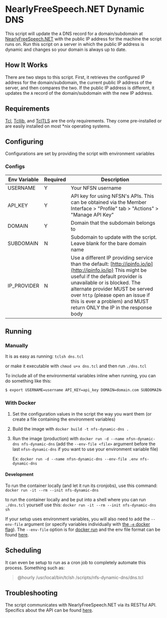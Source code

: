 # NearlyFreeSpeech.NET Dynamic DNS
This script will update the `A` DNS record for a domain/subdomain at [NearlyFreeSpeech.NET](https://www.nearlyfreespeech.net)
with the public IP address for the machine the script runs on. Run this script on a server in which the public IP
address is dynamic and changes so your domain is always up to date.

## How It Works
There are two steps to this script. First, it retrieves the configured IP address for the domain/subdomain, the current public
IP address of the server, and then compares the two. If the public IP address is different, it updates the `A` record of
the domain/subdomain with the new IP address.

## Requirements
[Tcl](http://www.tcl.tk/software/tcltk), [Tcllib](http://www.tcl.tk/software/tcllib), and [TclTLS](https://core.tcl-lang.org/tcltls/index) are the only requirements.
They come pre-installed or are easily installed on most *nix operating systems.

## Configuring
Configurations are set by providing the script with environment variables

### Configs
| Env Variable | Required | Description |
| --- | --- | --- |
| USERNAME | Y | Your NFSN username |
| API_KEY | Y | API key for using NFSN's APIs. This can be obtained via the Member Interface > "Profile" tab > "Actions" > "Manage API Key" |
| DOMAIN | Y | Domain that the subdomain belongs to |
| SUBDOMAIN | N | Subdomain to update with the script. Leave blank for the bare domain name |
| IP_PROVIDER | N | Use a different IP providing service than the default: [http://ipinfo.io/ip](http://ipinfo.io/ip) This might be useful if the default provider is unavailable or is blocked. The alternate provider MUST be served over `http` (please open an issue if this is ever a problem) and MUST return ONLY the IP in the response body |

## Running
### Manually
It is as easy as running: `tclsh dns.tcl`

or make it executable with `chmod u+x dns.tcl` and then run `./dns.tcl`

To include all of the environmental variables inline when running, you can do something like this:
```bash
$ export USERNAME=username API_KEY=api_key DOMAIN=domain.com SUBDOMAIN=subdomain && ./dns.tcl
```

### With Docker
1. Set the configuration values in the script the way you want them (or create a file containing the environment variables)
2. Build the image with `docker build -t nfs-dynamic-dns .`
3. Run the image (production) with `docker run -d --name nfsn-dynamic-dns nfs-dynamic-dns` (add the `--env-file <file>` argument before the last `nfsn-dynamic-dns` if you want to use your environment variable file)

	Ex: `docker run -d --name nfsn-dynamic-dns --env-file .env nfs-dynamic-dns`

#### Development
To run the container locally (and let it run its cronjobs), use this command:
`docker run -it --rm --init nfs-dynamic-dns`

to run the container locally and be put into a shell where you can run `./dns.tcl` yourself use this:
`docker run -it --rm --init nfs-dynamic-dns sh`

If your setup uses environment variables, you will also need to add the `--env-file` argument (or specify variables individually with [the `-e` docker flag](https://docs.docker.com/engine/reference/run/#env-environment-variables)). The `--env-file` option is for [docker run](https://docs.docker.com/engine/reference/commandline/run/) and the env file format can be found [here](https://docs.docker.com/compose/env-file/).

## Scheduling
It can even be setup to run as a cron job to completely automate this process. Something such as:
> @hourly /usr/local/bin/tclsh /scripts/nfs-dynamic-dns/dns.tcl

## Troubleshooting
The script communicates with NearlyFreeSpeech.NET via its RESTful API. Specifics about the API can be found [here](https://members.nearlyfreespeech.net/wiki/API/Introduction).
